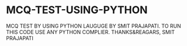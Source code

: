 # MCQ-TEST-USING-PYTHON
MCQ TEST BY USING PYTHON LAUGUGE BY SMIT PRAJAPATI.
TO RUN THIS CODE USE ANY PYTHON COMPLIER.
THANKS&REAGARS,
SMIT PRAJAPATI
